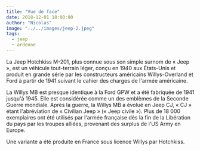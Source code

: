 ```yaml
---
title: "Vue de face"
date: 2018-12-01 18:00:00
author: "Nicolas"
image: "../../images/jeep-2.jpeg"
tags:
  - jeep
  - ardenne
---
```


La Jeep Hotchkiss M-201, plus connue sous son simple surnom de « Jeep », est un véhicule tout-terrain léger, conçu en 1940 aux États-Unis et produit en grande série par les constructeurs américains Willys-Overland et Ford à partir de 1941 suivant le cahier des charges de l'armée américaine.

La Willys MB est presque identique à la Ford GPW et a été fabriquée de 1941 jusqu'à 1945. Elle est considérée comme un des emblèmes de la Seconde Guerre mondiale. Après la guerre, la Willys MB a évolué en Jeep CJ, « CJ » étant l'abréviation de « Civilian Jeep » (« Jeep civile »). Plus de 18 000 exemplaires ont été utilisés par l'armée française dès la fin de la Libération du pays par les troupes alliées, provenant des surplus de l'US Army en Europe.

Une variante a été produite en France sous licence Willys par Hotchkiss.